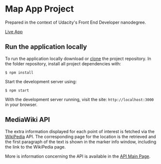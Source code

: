 
# Map App Project

Prepared in the context of Udacity's Front End Developer nanodegree.

[Live App](https://nunorc.github.io/fend-map-app/)

## Run the application locally

To run the application locally download or [clone](https://help.github.com/articles/cloning-a-repository/) the project repository. In the folder repository, install all project dependencies with:

    $ npm install

Start the development server using:

    $ npm start

With the development server running, visit the site: `http://localhost:3000` in your browser.

## MediaWiki API

The extra information displayed for each point of interest is fetched via the [WikiPedia](https://pt.wikipedia.org/) API. The corresponding page for the location is the retrieved and the first paragraph of the text is shown in the marker info window, including the link to the WikiPedia page.

More is information concerning the API is available in the [API Main Page](https://www.mediawiki.org/wiki/API:Main_page).
